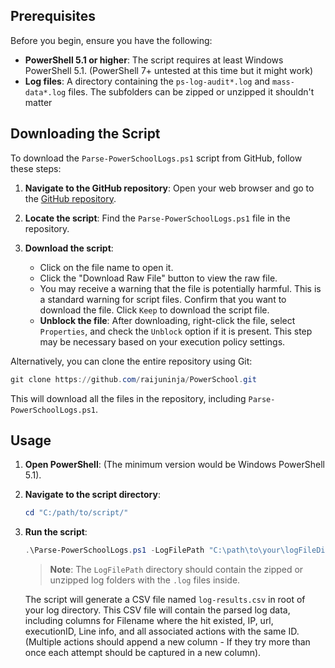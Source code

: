## Prerequisites

Before you begin, ensure you have the following:

- **PowerShell 5.1 or higher**: The script requires at least Windows PowerShell 5.1. (PowerShell 7+ untested at this time but it might work)
- **Log files**: A directory containing the `ps-log-audit*.log` and `mass-data*.log` files. The subfolders can be zipped or unzipped it shouldn't matter

## Downloading the Script

To download the `Parse-PowerSchoolLogs.ps1` script from GitHub, follow these steps:

1. **Navigate to the GitHub repository**: Open your web browser and go to the [GitHub repository](https://github.com/raijuninja/PowerSchool).

2. **Locate the script**: Find the `Parse-PowerSchoolLogs.ps1` file in the repository.

3. **Download the script**:
	- Click on the file name to open it.
	- Click the "Download Raw File" button to view the raw file.
	- You may receive a warning that the file is potentially harmful. This is a standard warning for script files. Confirm that you want to download the file. Click `Keep` to download the script file.
	- **Unblock the file**: After downloading, right-click the file, select `Properties`, and check the `Unblock` option if it is present. This step may be necessary based on your execution policy settings.

Alternatively, you can clone the entire repository using Git:

```powershell
git clone https://github.com/raijuninja/PowerSchool.git
```

This will download all the files in the repository, including `Parse-PowerSchoolLogs.ps1`.

## Usage

1. **Open PowerShell**: (The minimum version would be Windows PowerShell 5.1).

2. **Navigate to the script directory**:
	```powershell
	cd "C:/path/to/script/"
	```

3. **Run the script**:
	```powershell
	.\Parse-PowerSchoolLogs.ps1 -LogFilePath "C:\path\to\your\logFileDirectory"
	```

	> **Note**: The `LogFilePath` directory should contain the zipped or unzipped log folders with the `.log` files inside.

	The script will generate a CSV file named `log-results.csv` in root of your log directory. This CSV file will contain the parsed log data, including columns for Filename where the hit existed, IP, url, executionID, Line info, and all associated actions with the same ID. (Multiple actions should append a new column - If they try more than once each attempt should be captured in a new column).